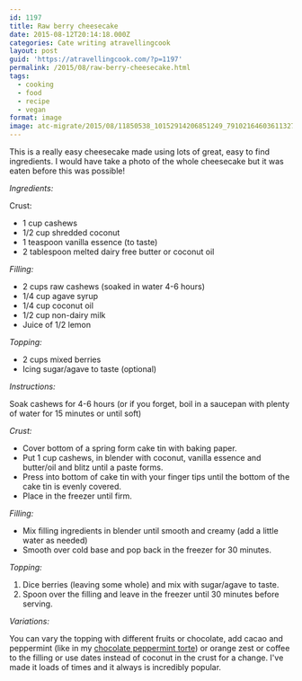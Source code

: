 ```yaml
---
id: 1197
title: Raw berry cheesecake
date: 2015-08-12T20:14:18.000Z
categories: Cate writing atravellingcook
layout: post
guid: 'https://atravellingcook.com/?p=1197'
permalink: /2015/08/raw-berry-cheesecake.html
tags:
  - cooking
  - food
  - recipe
  - vegan
format: image
image: atc-migrate/2015/08/11850538_10152914206851249_7910216460361132743_o.jpg
---
```


This is a really easy cheesecake made using lots of great, easy to find ingredients. I would have take a photo of the whole cheesecake but it was eaten before this was possible!

_Ingredients:_

Crust:

-   1 cup cashews
-   1/2 cup shredded coconut
-   1 teaspoon vanilla essence (to taste)
-   2 tablespoon melted dairy free butter or coconut oil

_Filling:_

-   2 cups raw cashews (soaked in water 4-6 hours)
-   1/4 cup agave syrup
-   1/4 cup coconut oil
-   1/2 cup non-dairy milk
-   Juice of 1/2 lemon

_Topping:_

-   2 cups mixed berries
-   Icing sugar/agave to taste (optional)

_Instructions:_

Soak cashews for 4-6 hours (or if you forget, boil in a saucepan with plenty of water for 15 minutes or until soft)

_Crust:_

-   Cover bottom of a spring form cake tin with baking paper.
-   Put 1 cup cashews, in blender with coconut, vanilla essence and butter/oil and blitz until a paste forms.
-   Press into bottom of cake tin with your finger tips until the bottom of the cake tin is evenly covered.
-   Place in the freezer until firm.

_Filling:_

-   Mix filling ingredients in blender until smooth and creamy (add a little water as needed)
-   Smooth over cold base and pop back in the freezer for 30 minutes.

_Topping:_

1.  Dice berries (leaving some whole) and mix with sugar/agave to taste.
2.  Spoon over the filling and leave in the freezer until 30 minutes before serving.

_Variations:_

You can vary the topping with different fruits or chocolate, add cacao and peppermint (like in my [chocolate peppermint torte](https://atravellingcook.com/2014/12/chocolate-peppermint-torte.html)) or orange zest or coffee to the filling or use dates instead of coconut in the crust for a change. I've made it loads of times and it always is incredibly popular.
